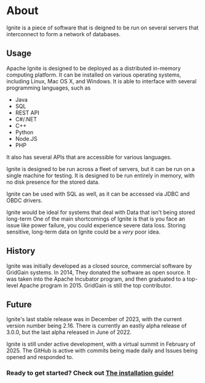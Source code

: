 # About 
Ignite is a piece of software that is deigned to be run on several servers that interconnect to form a network of databases.
## Usage 
Apache Ignite is designed to be deployed as a distributed in-memory computing platform. It can be installed on various operating systems, including Linux, Mac OS X, and Windows. It is able to interface with several programming languages, such as 
- Java
- SQL
- REST API
- C#/.NET
- C++
- Python
- Node.JS
- PHP

It also has several APIs that are accessible for various languages.

Ignite is designed to be run across a fleet of servers, but it can be run on a single machine for testing. It is designed to be run entirely in memory, with no disk presence for the stored data.

Ignite can be used with SQL as well, as it can be accessed via JDBC and OBDC drivers.

Ignite would be ideal for systems that deal with Data that isn't being stored long-term One of the main shortcomings of Ignite is that is you face an issue like power failure, you could experience severe data loss. Storing sensitive, long-term data on Ignite could be a *very* poor idea.
## History
Ignite was initially developed as a closed source, commercial software by GridGain systems. In 2014, They donated the software as open source. It was taken into the Apache Incubator program, and then graduated to a top-level Apache program in 2015. GridGain is still the top contributor.
## Future
Ignite's last stable release was in December of 2023, with the current version number being 2.16. There is currently an eastly alpha release of 3.0.0, but the last alpha released in June of 2022.

Ignite is still under active development, with  a virtual summit in February of 2025. The GitHub is active with commits being made daily and Issues being opened and responded to.

### Ready to get started? Check out [The installation guide!](docs/guide.md)